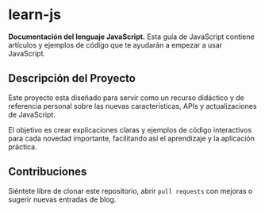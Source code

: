 # learn-js

**Documentación del lenguaje JavaScript.** Esta guía de JavaScript contiene artículos y ejemplos de código que te ayudarán a empezar a usar JavaScript.

## Descripción del Proyecto

Este proyecto esta diseñado para servir como un recurso didáctico y de referencia personal sobre las nuevas características, APIs y actualizaciones de JavaScript.

El objetivo es crear explicaciones claras y ejemplos de código interactivos para cada novedad importante, facilitando así el aprendizaje y la aplicación práctica.


## Contribuciones

Siéntete libre de clonar este repositorio, abrir `pull requests` con mejoras o sugerir nuevas entradas de blog.

